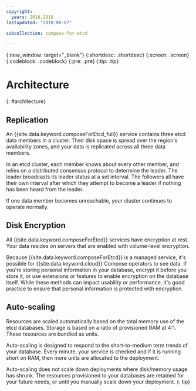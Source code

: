 ```yaml
---
copyright:
  years: 2016,2018
lastupdated: "2018-06-07"

subcollection: compose-for-etcd

---
```


{:new_window: target="_blank"}
{:shortdesc: .shortdesc}
{:screen: .screen}
{:codeblock: .codeblock}
{:pre: .pre}
{:tip: .tip}

# Architecture 
{: #architecture}

## Replication

An {{site.data.keyword.composeForEtcd_full}} service contains three etcd data members in a cluster. Their disk space is spread over the region's availability zones, and your data is replicated across all three data members.

In an etcd cluster, each member knows about every other member, and relies on a distributed consensus protocol to determine the leader. The leader broadcasts its leader status at a set interval. The followers all have their own interval after which they attempt to become a leader if nothing has been heard from the leader.

If one data member becomes unreachable, your cluster continues to operate normally.

## Disk Encryption

All {{site.data.keyword.composeForEtcd}} services have encryption at rest. Your data resides on servers that are enabled with volume-level encryption. 

Because {{site.data.keyword.composeForEtcd}} is a managed service, it's possible for {{site.data.keyword.cloud}} Compose operators to see data. If you're storing personal information in your database, encrypt it before you store it, or use extensions or features to enable encryption on the database itself. While these methods can impact usability or performance, it's good practice to ensure that personal information is protected with encryption.

## Auto-scaling

Resources are scaled automatically based on the total memory use of the etcd databases. Storage is based on a ratio of provisioned RAM at 4:1. These resources are bundled as units.

Auto-scaling is designed to respond to the short-to-medium term trends of your database. Every minute, your service is checked and if it is running short on RAM, then more units are allocated to the deployment. 

Auto-scaling does not scale down deployments where disk/memory usage has shrunk. The resources provisioned to your databases are retained for your future needs, or until you manually scale down your deployment.
{: tip}
